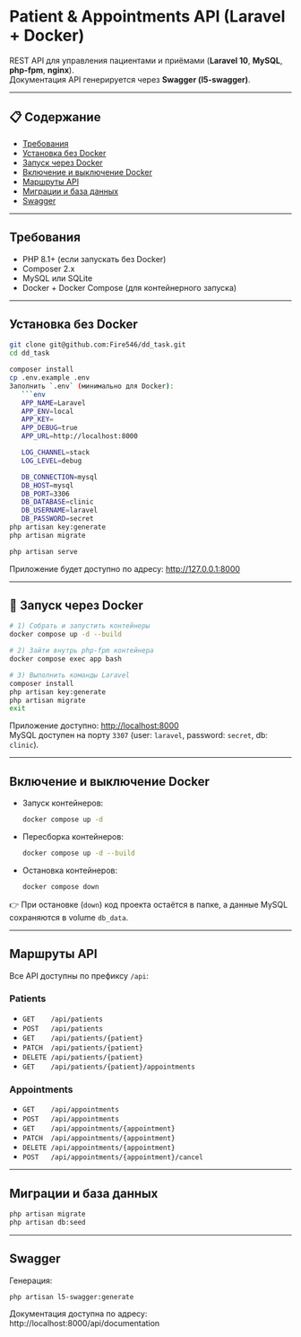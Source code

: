 # Patient & Appointments API (Laravel + Docker)

REST API для управления пациентами и приёмами (**Laravel 10**, **MySQL**, **php-fpm**, **nginx**).  
Документация API генерируется через **Swagger (l5-swagger)**.

---

## 📋 Содержание
- [Требования](#требования)
- [Установка без Docker](#установка-без-docker)
- [Запуск через Docker](#🚀-запуск-через-docker)
- [Включение и выключение Docker](#включение-и-выключение-docker)
- [Маршруты API](#маршруты-api)
- [Миграции и база данных](#миграции-и-база-данных)
- [Swagger](#swagger)


---

## Требования
- PHP 8.1+ (если запускать без Docker)
- Composer 2.x
- MySQL или SQLite
- Docker + Docker Compose (для контейнерного запуска)

---

## Установка без Docker

```bash
git clone git@github.com:Fire546/dd_task.git
cd dd_task

composer install
cp .env.example .env
Заполнить `.env` (минимально для Docker):
   ```env
   APP_NAME=Laravel
   APP_ENV=local
   APP_KEY=
   APP_DEBUG=true
   APP_URL=http://localhost:8000

   LOG_CHANNEL=stack
   LOG_LEVEL=debug

   DB_CONNECTION=mysql
   DB_HOST=mysql
   DB_PORT=3306
   DB_DATABASE=clinic
   DB_USERNAME=laravel
   DB_PASSWORD=secret
php artisan key:generate
php artisan migrate

php artisan serve
```

Приложение будет доступно по адресу: http://127.0.0.1:8000

---

## 🚀 Запуск через Docker

```bash
# 1) Собрать и запустить контейнеры
docker compose up -d --build

# 2) Зайти внутрь php-fpm контейнера
docker compose exec app bash

# 3) Выполнить команды Laravel
composer install
php artisan key:generate
php artisan migrate
exit
```

Приложение доступно: [http://localhost:8000](http://localhost:8000)  
MySQL доступен на порту `3307` (user: `laravel`, password: `secret`, db: `clinic`).

---

## Включение и выключение Docker

- Запуск контейнеров:
  ```bash
  docker compose up -d
  ```
- Пересборка контейнеров:
  ```bash
  docker compose up -d --build
  ```
- Остановка контейнеров:
  ```bash
  docker compose down
  ```

👉 При остановке (`down`) код проекта остаётся в папке, а данные MySQL сохраняются в volume `db_data`.

---

## Маршруты API

Все API доступны по префиксу `/api`:

### Patients
- `GET    /api/patients`
- `POST   /api/patients`
- `GET    /api/patients/{patient}`
- `PATCH  /api/patients/{patient}`
- `DELETE /api/patients/{patient}`
- `GET    /api/patients/{patient}/appointments`

### Appointments
- `GET    /api/appointments`
- `POST   /api/appointments`
- `GET    /api/appointments/{appointment}`
- `PATCH  /api/appointments/{appointment}`
- `DELETE /api/appointments/{appointment}`
- `POST   /api/appointments/{appointment}/cancel`

---

## Миграции и база данных

```bash
php artisan migrate
php artisan db:seed
```

---

## Swagger

Генерация:
```bash
php artisan l5-swagger:generate
```

Документация доступна по адресу:
http://localhost:8000/api/documentation
